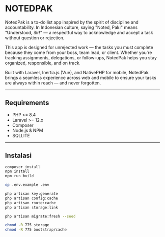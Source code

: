 # NOTEDPAK

NotedPak is a to-do list app inspired by the spirit of discipline and accountability. In Indonesian culture, saying "Noted, Pak!" means "Understood, Sir!" — a respectful way to acknowledge and accept a task without question or rejection.

This app is designed for unrejected work — the tasks you must complete because they come from your boss, team lead, or client. Whether you're tracking assignments, delegations, or follow-ups, NotedPak helps you stay organized, responsible, and on track.

Built with Laravel, Inertia.js (Vue), and NativePHP for mobile, NotedPak brings a seamless experience across web and mobile to ensure your tasks are always within reach — and never forgotten.

---

## Requirements

- PHP >= 8.4
- Laravel >= 12.x
- Composer
- Node.js & NPM
- SQLLITE

---

## Instalasi

```bash
composer install
npm install
npm run build

cp .env.example .env

php artisan key:generate
php artisan config:cache
php artisan route:cache
php artisan storage:link

php artisan migrate:fresh --seed

chmod -R 775 storage
chmod -R 775 bootstrap/cache
```
